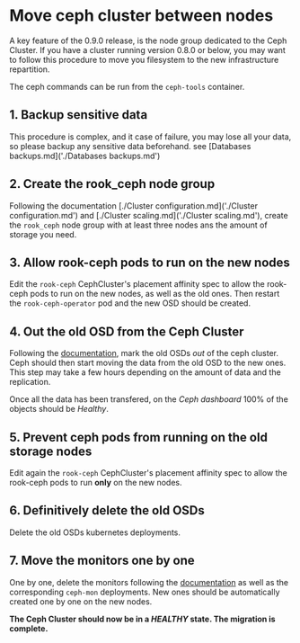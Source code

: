 # Move ceph cluster between nodes

A key feature of the 0.9.0 release, is the node group dedicated to the Ceph Cluster. If you have a cluster running version 0.8.0 or below, you may want to follow this procedure to move you filesystem to the new infrastructure repartition.

The ceph commands can be run from the `ceph-tools` container.


## 1. Backup sensitive data

This procedure is complex, and it case of failure, you may lose all your data, so please backup any sensitive data beforehand. see [Databases backups.md]('./Databases backups.md')

## 2. Create the rook_ceph node group

Following the documentation [./Cluster configuration.md]('./Cluster configuration.md') and [./Cluster scaling.md]('./Cluster scaling.md'), create the `rook_ceph` node group with at least three nodes ans the amount of storage you need.

## 3. Allow rook-ceph pods to run on the new nodes

Edit the `rook-ceph` CephCluster's placement affinity spec to allow the rook-ceph pods to run on the new nodes, as well as the old ones. Then restart the `rook-ceph-operator` pod and the new OSD should be created.

## 4. Out the old OSD from the Ceph Cluster

Following the [documentation](https://docs.ceph.com/en/latest/rados/operations/add-or-rm-osds/), mark the old OSDs *out* of the ceph cluster. Ceph should then start moving the data from the old OSD to the new ones. This step may take a few hours depending on the amount of data and the replication.

Once all the data has been transfered, on the *Ceph dashboard* 100% of the objects should be *Healthy*.

## 5. Prevent ceph pods from running on the old storage nodes

Edit again the `rook-ceph` CephCluster's placement affinity spec to allow the rook-ceph pods to run **only** on the new nodes.

## 6. Definitively delete the old OSDs

Delete the old OSDs kubernetes deployments.

## 7. Move the monitors one by one

One by one, delete the monitors following the [documentation](https://docs.ceph.com/en/latest/rados/operations/add-or-rm-mons/) as well as the corresponding `ceph-mon` deployments. New ones should be automatically created one by one on the new nodes.

**The Ceph Cluster should now be in a *HEALTHY* state. The migration is complete.**

